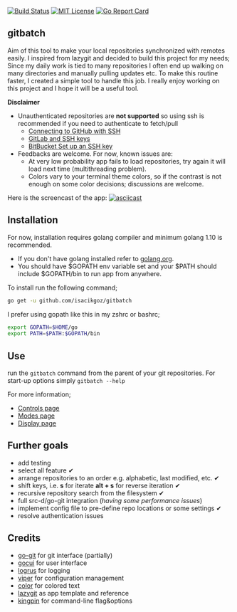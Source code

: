 [![Build Status](https://travis-ci.com/isacikgoz/gitbatch.svg?branch=master)](https://travis-ci.com/isacikgoz/gitbatch) [![MIT License](https://img.shields.io/badge/license-MIT-brightgreen.svg)](/LICENSE) [![Go Report Card](https://goreportcard.com/badge/github.com/isacikgoz/gitbatch)](https://goreportcard.com/report/github.com/isacikgoz/gitbatch)

## gitbatch
Aim of this tool to make your local repositories synchronized with remotes easily. I inspired from lazygit and decided to build this project for my needs; Since my daily work is tied to many repositories I often end up walking on many directories and manually pulling updates etc. To make this routine faster, I created a simple tool to handle this job. I really enjoy working on this project and I hope it will be a useful tool.

**Disclaimer**
- Unauthenticated repositories are **not supported** so using ssh is recommended if you need to authenticate to fetch/pull
  - [Connecting to GitHub with SSH](https://help.github.com/articles/connecting-to-github-with-ssh/)
  - [GitLab and SSH keys](https://docs.gitlab.com/ee/ssh/)
  - [BitBucket Set up an SSH key](https://confluence.atlassian.com/bitbucket/set-up-ssh-for-git-728138079.html)
- Feedbacks are welcome. For now, known issues are:
  - At very low probability app fails to load repositories, try again it will load next time (multithreading problem).
  - Colors vary to your terminal theme colors, so if the contrast is not enough on some color decisions; discussions are welcome.

Here is the screencast of the app:
[![asciicast](https://asciinema.org/a/B4heYReiNgqwUbWL2RYnTzt5H.svg)](https://asciinema.org/a/B4heYReiNgqwUbWL2RYnTzt5H)

## Installation
For now, installation requires golang compiler and minimum golang 1.10 is recommended.
- If you don't have golang installed refer to [golang.org](https://golang.org/dl/).
- You should have $GOPATH env variable set and your $PATH should include $GOPATH/bin to run app from anywhere.

To install run the following command;
```bash
go get -u github.com/isacikgoz/gitbatch
```
I prefer using gopath like this in my zshrc or bashrc;
```bash
export GOPATH=$HOME/go
export PATH=$PATH:$GOPATH/bin
```

## Use
run the `gitbatch` command from the parent of your git repositories. For start-up options simply `gitbatch --help`

For more information;
- [Controls page](https://github.com/isacikgoz/gitbatch/wiki/Controls)
- [Modes page](https://github.com/isacikgoz/gitbatch/wiki/Modes)
- [Display page](https://github.com/isacikgoz/gitbatch/wiki/Display)

## Further goals
- add testing
- select all feature ✔
- arrange repositories to an order e.g. alphabetic, last modified, etc. ✔
- shift keys, i.e. **s** for iterate **alt + s** for reverse iteration ✔
- recursive repository search from the filesystem ✔
- full src-d/go-git integration (*having some performance issues*)
- implement config file to pre-define repo locations or some settings ✔
- resolve authentication issues

## Credits
- [go-git](https://github.com/src-d/go-git) for git interface (partially)
- [gocui](https://github.com/jroimartin/gocui) for user interface
- [logrus](https://github.com/sirupsen/logrus) for logging
- [viper](https://github.com/spf13/viper) for configuration management
- [color](https://github.com/fatih/color) for colored text
- [lazygit](https://github.com/jesseduffield/lazygit) as app template and reference
- [kingpin](https://github.com/alecthomas/kingpin) for command-line flag&options
